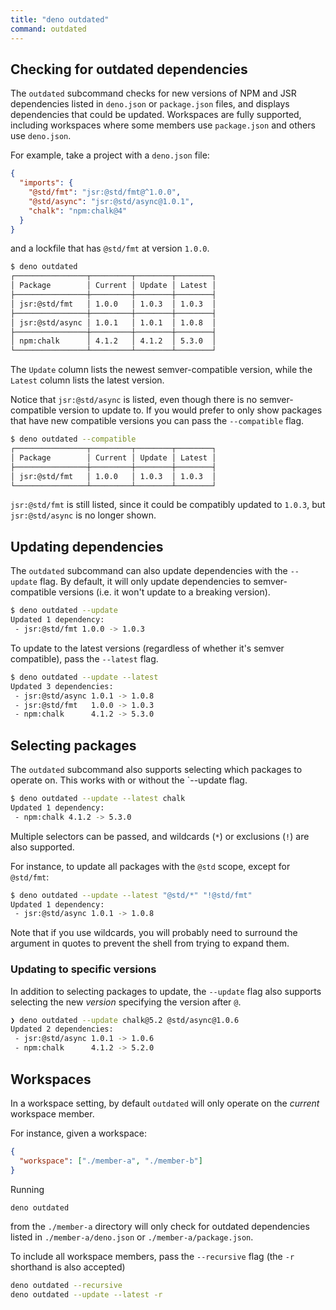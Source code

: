 ```yaml
---
title: "deno outdated"
command: outdated
---
```


## Checking for outdated dependencies

The `outdated` subcommand checks for new versions of NPM and JSR dependencies
listed in `deno.json` or `package.json` files, and displays dependencies that
could be updated. Workspaces are fully supported, including workspaces where
some members use `package.json` and others use `deno.json`.

For example, take a project with a `deno.json` file:

```json
{
  "imports": {
    "@std/fmt": "jsr:@std/fmt@^1.0.0",
    "@std/async": "jsr:@std/async@1.0.1",
    "chalk": "npm:chalk@4"
  }
}
```

and a lockfile that has `@std/fmt` at version `1.0.0`.

```bash
$ deno outdated
┌────────────────┬─────────┬────────┬────────┐
│ Package        │ Current │ Update │ Latest │
├────────────────┼─────────┼────────┼────────┤
│ jsr:@std/fmt   │ 1.0.0   │ 1.0.3  │ 1.0.3  │
├────────────────┼─────────┼────────┼────────┤
│ jsr:@std/async │ 1.0.1   │ 1.0.1  │ 1.0.8  │
├────────────────┼─────────┼────────┼────────┤
│ npm:chalk      │ 4.1.2   │ 4.1.2  │ 5.3.0  │
└────────────────┴─────────┴────────┴────────┘
```

The `Update` column lists the newest semver-compatible version, while the
`Latest` column lists the latest version.

Notice that `jsr:@std/async` is listed, even though there is no
semver-compatible version to update to. If you would prefer to only show
packages that have new compatible versions you can pass the `--compatible` flag.

```bash
$ deno outdated --compatible
┌────────────────┬─────────┬────────┬────────┐
│ Package        │ Current │ Update │ Latest │
├────────────────┼─────────┼────────┼────────┤
│ jsr:@std/fmt   │ 1.0.0   │ 1.0.3  │ 1.0.3  │
└────────────────┴─────────┴────────┴────────┘
```

`jsr:@std/fmt` is still listed, since it could be compatibly updated to `1.0.3`,
but `jsr:@std/async` is no longer shown.

## Updating dependencies

The `outdated` subcommand can also update dependencies with the `--update` flag.
By default, it will only update dependencies to semver-compatible versions (i.e.
it won't update to a breaking version).

```bash
$ deno outdated --update
Updated 1 dependency:
 - jsr:@std/fmt 1.0.0 -> 1.0.3
```

To update to the latest versions (regardless of whether it's semver compatible),
pass the `--latest` flag.

```bash
$ deno outdated --update --latest
Updated 3 dependencies:
 - jsr:@std/async 1.0.1 -> 1.0.8
 - jsr:@std/fmt   1.0.0 -> 1.0.3
 - npm:chalk      4.1.2 -> 5.3.0
```

## Selecting packages

The `outdated` subcommand also supports selecting which packages to operate on.
This works with or without the `--update flag.

```bash
$ deno outdated --update --latest chalk
Updated 1 dependency:
 - npm:chalk 4.1.2 -> 5.3.0
```

Multiple selectors can be passed, and wildcards (`*`) or exclusions (`!`) are
also supported.

For instance, to update all packages with the `@std` scope, except for
`@std/fmt`:

```bash
$ deno outdated --update --latest "@std/*" "!@std/fmt"
Updated 1 dependency:
 - jsr:@std/async 1.0.1 -> 1.0.8
```

Note that if you use wildcards, you will probably need to surround the argument
in quotes to prevent the shell from trying to expand them.

### Updating to specific versions

In addition to selecting packages to update, the `--update` flag also supports
selecting the new _version_ specifying the version after `@`.

```bash
❯ deno outdated --update chalk@5.2 @std/async@1.0.6
Updated 2 dependencies:
 - jsr:@std/async 1.0.1 -> 1.0.6
 - npm:chalk      4.1.2 -> 5.2.0
```

## Workspaces

In a workspace setting, by default `outdated` will only operate on the _current_
workspace member.

For instance, given a workspace:

```json
{
  "workspace": ["./member-a", "./member-b"]
}
```

Running

```bash
deno outdated
```

from the `./member-a` directory will only check for outdated dependencies listed
in `./member-a/deno.json` or `./member-a/package.json`.

To include all workspace members, pass the `--recursive` flag (the `-r`
shorthand is also accepted)

```bash
deno outdated --recursive
deno outdated --update --latest -r
```
